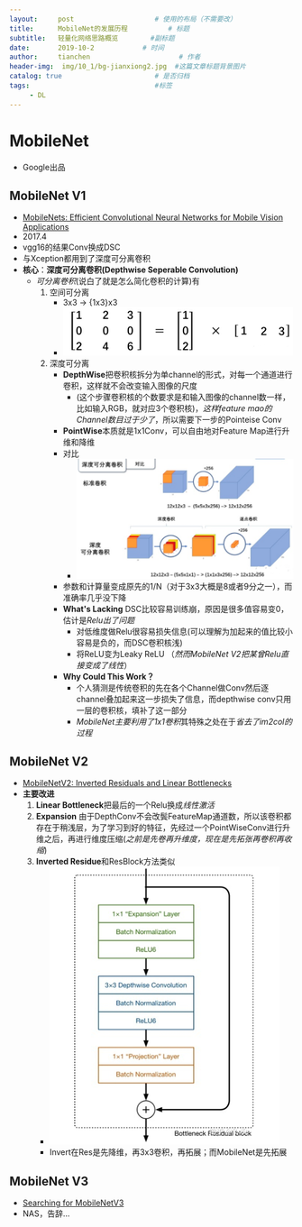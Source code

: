 ```yaml
---
layout:     post                    # 使用的布局（不需要改）
title:      MobileNet的发展历程          # 标题 
subtitle:   轻量化网络思路概览        #副标题
date:       2019-10-2            # 时间
author:     tianchen                      # 作者
header-img:  img/10_1/bg-jianxiong2.jpg  #这篇文章标题背景图片  
catalog: true                       # 是否归档
tags:                               #标签
     - DL
---
```

# MobileNet
* Google出品

## MobileNet V1
* [MobileNets: Efficient Convolutional Neural Networks for Mobile Vision Applications](https://www.zhihu.com/search?type=content&q=mobilenet)
* 2017.4
* vgg16的结果Conv换成DSC
* 与Xception都用到了深度可分离卷积
* **核心**：**深度可分离卷积(Depthwise Seperable Convolution)**
    * *可分离卷积*(说白了就是怎么简化卷积的计算)有
        1. 空间可分离
            * 3x3 -> {1x3}x3
            * ![](https://github.com/A-suozhang/MyPicBed/raw/master/img/20191002095930.png)
        2. 深度可分离
            * **DepthWise**把卷积核拆分为单channel的形式，对每一个通道进行卷积，这样就不会改变输入图像的尺度
                * (这个步骤卷积核的个数要求是和输入图像的channel数一样，比如输入RGB，就对应3个卷积核)，*这样feature mao的Channel数目过于少了*，所以需要下一步的Pointeise Conv
            * **PointWise**本质就是1x1Conv，可以自由地对Feature Map进行升维和降维
            * 对比 
                * ![](https://github.com/A-suozhang/MyPicBed/raw/master/img/20191002101511.png)
            * 参数和计算量变成原先的1/N（对于3x3大概是8或者9分之一），而准确率几乎没下降
            * **What's Lacking** DSC比较容易训练崩，原因是很多值容易变0，估计是*Relu出了问题*
                * 对低维度做Relu很容易损失信息(可以理解为加起来的值比较小容易是负的，而DSC卷积核浅)
                * 将ReLU变为Leaky ReLU （*然而MobileNet V2把某曾Relu直接变成了线性*）
            * **Why Could This Work？**
                * 个人猜测是传统卷积的先在各个Channel做Conv然后逐channel叠加起来这一步损失了信息，而depthwise conv只用一层的卷积核，填补了这一部分
                * *MobileNet主要利用了1x1卷积*其特殊之处在于*省去了im2col的过程*

## MobileNet V2
* [MobileNetV2: Inverted Residuals and Linear Bottlenecks](https://arxiv.org/abs/1704.04861)
* **主要改进**
    1. **Linear Bottleneck**把最后的一个Relu换成*线性激活*
    2. **Expansion** 由于DepthConv不会改鬓FeatureMap通道数，所以该卷积都存在于稍浅层，为了学习到好的特征，先经过一个PointWiseConv进行升维之后，再进行维度压缩(*之前是先卷再升维度，现在是先拓张再卷积再收缩*)
    3. **Inverted Residue**和ResBlock方法类似
        * ![](https://github.com/A-suozhang/MyPicBed/raw/master/img/20191002202729.png)
        * Invert在Res是先降维，再3x3卷积，再拓展；而MobileNet是先拓展

## MobileNet V3
* [Searching for MobileNetV3](https://link.zhihu.com/?target=https%3A//arxiv.org/pdf/1905.02244.pdf)
* NAS，告辞...

